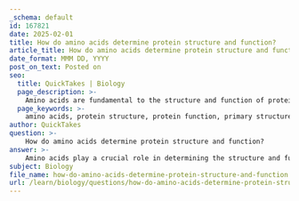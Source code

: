 ```yaml
---
_schema: default
id: 167821
date: 2025-02-01
title: How do amino acids determine protein structure and function?
article_title: How do amino acids determine protein structure and function?
date_format: MMM DD, YYYY
post_on_text: Posted on
seo:
  title: QuickTakes | Biology
  page_description: >-
    Amino acids are fundamental to the structure and function of proteins, influencing their folding, active sites, and diverse biological roles through genetic encoding and sequence variations.
  page_keywords: >-
    amino acids, protein structure, protein function, primary structure, protein folding, secondary structure, tertiary structure, quaternary structure, active sites, biochemical reactions, enzyme catalysis, mutations, genetic sequences, biological macromolecules, molecular biology, structural proteins
author: QuickTakes
question: >-
    How do amino acids determine protein structure and function?
answer: >-
    Amino acids play a crucial role in determining the structure and function of proteins, which are essential macromolecules in biological systems. The relationship between amino acids and protein structure can be understood through several key concepts:\n\n1. **Amino Acid Sequence**: The specific sequence of amino acids in a protein, known as its primary structure, is dictated by the genetic information encoded in DNA. Each gene corresponds to a specific sequence of nucleotides, which is transcribed into mRNA and then translated into a chain of amino acids. This sequence is critical because it determines how the protein will fold and function.\n\n2. **Protein Folding**: The primary structure of a protein influences its secondary, tertiary, and quaternary structures. As the amino acid chain is synthesized, it begins to fold into specific shapes due to interactions between the amino acids. These interactions include hydrogen bonds, ionic bonds, hydrophobic interactions, and van der Waals forces. For example, regions of the protein may form alpha helices or beta sheets, which are common secondary structures.\n\n3. **Functional Sites**: The unique three-dimensional shape of a protein, determined by its folding, is essential for its function. Proteins often have specific regions known as active sites, where substrates bind and reactions occur. The arrangement of amino acids in these sites is critical for the protein's ability to interact with other molecules, such as enzymes catalyzing biochemical reactions or antibodies binding to antigens.\n\n4. **Diversity of Functions**: Different proteins have different functions based on their structure, which is ultimately determined by their amino acid composition. For instance, enzymes like amylase, which digests carbohydrates, have a specific arrangement of amino acids that allows them to catalyze reactions efficiently. Structural proteins, such as collagen, have a different arrangement that provides strength and support to tissues.\n\n5. **Mutations and Variability**: Changes in the nucleotide sequence of DNA can lead to changes in the amino acid sequence of proteins, potentially altering their structure and function. This genetic variation is a key factor in evolution and can result in different traits among individuals.\n\nIn summary, the sequence and properties of amino acids are fundamental to the structure and function of proteins. The precise arrangement of amino acids determines how proteins fold, their three-dimensional shape, and their ability to perform specific biological functions. This intricate relationship underscores the importance of amino acids in molecular biology and genetics.
subject: Biology
file_name: how-do-amino-acids-determine-protein-structure-and-function.md
url: /learn/biology/questions/how-do-amino-acids-determine-protein-structure-and-function
---
```


&nbsp;